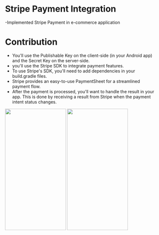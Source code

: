 # Stripe Payment Integration
-Implemented Stripe Payment in e-commerce application

# Contribution
- You'll use the Publishable Key on the client-side (in your Android app) and the Secret Key on the server-side.
- you'll use the Stripe SDK to integrate payment features.
- To use Stripe's SDK, you'll need to add dependencies in your build.gradle files.
- Stripe provides an easy-to-use PaymentSheet for a streamlined payment flow.
- After the payment is processed, you'll want to handle the result in your app. This is done by receiving a result from Stripe when the payment intent status changes.

<img src="https://github.com/user-attachments/assets/05a906bf-35b5-4f33-a22a-dc410b003abb" width="200" height="400" />
<img src="https://github.com/user-attachments/assets/96eec956-fb88-4617-9718-1cc5880c1f7f" width="200" height="400" />

